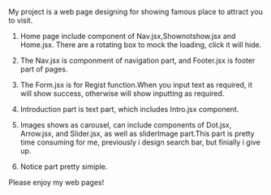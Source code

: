 My project is a web page designing for showing famous place to attract you to visit.
1. Home page include component of Nav.jsx,Shownotshow.jsx and Home.jsx. There are a rotating box to mock the loading, click it will hide.
2. The Nav.jsx is componment of navigation part, and Footer.jsx is footer part of pages.
3. The Form.jsx is for Regist function.When you input text as required, it will show success, otherwise will show inputting as required.
4. Introduction part is text part, which includes Intro.jsx component.
5. Images shows as carousel, can include components of Dot.jsx, Arrow.jsx, and Slider.jsx, as well as sliderImage part.This part is pretty time consuming for me, previously i design search bar, but finially i give up.

6. Notice part pretty simiple. 

Please enjoy my web pages!

